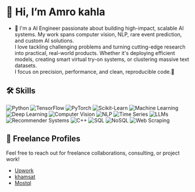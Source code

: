 # 👋 Hi, I’m Amro kahla

- 👀 I'm a AI Engineer passionate about building high-impact, scalable AI systems.
My work spans computer vision, NLP, rare event prediction, and custom AI solutions.</br>I love tackling challenging problems and turning cutting-edge research into practical, real-world products.
Whether it's deploying efficient models, creating smart virtual try-on systems, or clustering massive text datasets.</br>I focus on precision, performance, and clean, reproducible code.🎯 


<!---
Amrokahla/Amrokahla is a ✨ special ✨ repository because its `README.md` (this file) appears on your GitHub profile.
You can click the Preview link to take a look at your changes.
--->
## 🛠️ Skills

![Python](https://img.shields.io/badge/Python-3776AB?style=for-the-badge&logo=python&logoColor=white)
![TensorFlow](https://img.shields.io/badge/TensorFlow-FF6F00?style=for-the-badge&logo=tensorflow&logoColor=white)
![PyTorch](https://img.shields.io/badge/PyTorch-EE4C2C?style=for-the-badge&logo=pytorch&logoColor=white)
![Scikit-Learn](https://img.shields.io/badge/Scikit--Learn-F7931E?style=for-the-badge&logo=scikitlearn&logoColor=white)
![Machine Learning](https://img.shields.io/badge/Machine%20Learning-009688?style=for-the-badge)
![Deep Learning](https://img.shields.io/badge/Deep%20Learning-673AB7?style=for-the-badge)
![Computer Vision](https://img.shields.io/badge/Computer%20Vision-3F51B5?style=for-the-badge)
![NLP](https://img.shields.io/badge/NLP-FFC107?style=for-the-badge)
![Time Series](https://img.shields.io/badge/Time%20Series-607D8B?style=for-the-badge)
![LLMs](https://img.shields.io/badge/LLMs-8E24AA?style=for-the-badge)
![Recommender Systems](https://img.shields.io/badge/Recommender%20Systems-FF5722?style=for-the-badge)
![C++](https://img.shields.io/badge/C++-00599C?style=for-the-badge&logo=c%2B%2B&logoColor=white)
![SQL](https://img.shields.io/badge/SQL-4479A1?style=for-the-badge&logo=postgresql&logoColor=white)
![NoSQL](https://img.shields.io/badge/NoSQL-4CAF50?style=for-the-badge)
![Web Scraping](https://img.shields.io/badge/Web%20Scraping-795548?style=for-the-badge)
<!---
## Most Used Languages  
[![Top Langs](https://github-readme-stats.vercel.app/api/top-langs/?username=Amrokahla&layout=compact&theme=cobalt)](https://github.com/anuraghazra/github-readme-stats)--->
## 💼 Freelance Profiles

Feel free to reach out for freelance collaborations, consulting, or project work!
- [Upwork](https://www.upwork.com/freelancers/~01f4b6947efb7883ce)  
- [khamsat](https://khamsat.com/user/amr_kahla/services)  
- [Mostql](https://mostaql.com/u/Amr_Kahla)  



